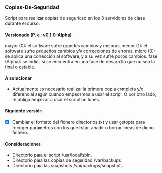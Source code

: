 ### Copias-De-Seguridad

Script para realizar copias de seguridad en los 3 servidores de clase durante el curso.

#### Versionado (P. ej: v0.1.0-Alpha)

mayor (0): el software sufre grandes cambios y mejoras.
menor (1): el software sufre pequeños cambios y/o correcciones de errores.
micro (0): se aplica una corrección al software, y a su vez sufre pocos cambios.
fase (Alpha): se indica si se encuentra en una fase de desarrollo que no sea la final o estable.


#### A solucionar

- Actualmente es necesario realizar la primera copia completa y/o diferencial según cuando empecemos a usar el script. O por otro lado, te obliga empezar a usar el script un lunes.


#### Siguiente versión

- [x] Cambiar el formato del fichero directorios.txt y usar getopts para recoger parámetros con los que listar, añadir o borrar lineas de dicho fichero. 


#### Consideraciones

- Directorio para el script /usr/local/sbin.
- Directorio para las copias de seguridad /var/backups.
- Directorio para las snapshots /var/backups/snapshots.
